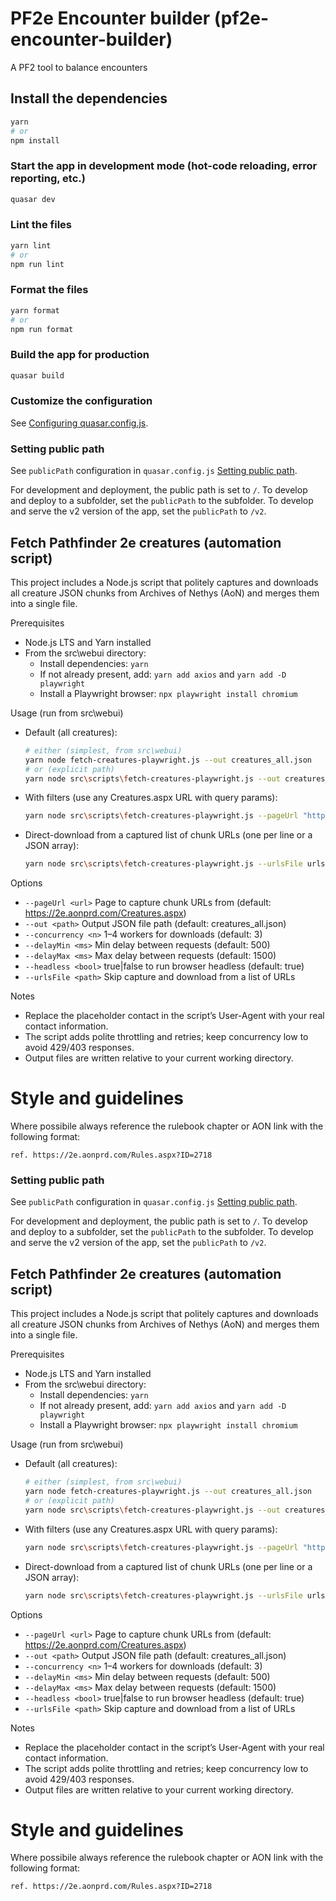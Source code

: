 # PF2e Encounter builder (pf2e-encounter-builder)

A PF2 tool to balance encounters

## Install the dependencies
```bash
yarn
# or
npm install
```

### Start the app in development mode (hot-code reloading, error reporting, etc.)
```bash
quasar dev
```


### Lint the files
```bash
yarn lint
# or
npm run lint
```


### Format the files
```bash
yarn format
# or
npm run format
```


### Build the app for production
```bash
quasar build
```

### Customize the configuration
See [Configuring quasar.config.js](https://v2.quasar.dev/quasar-cli-vite/quasar-config-js).


### Setting public path
See `publicPath` configuration in `quasar.config.js` [Setting public path](https://quasar.dev/quasar-cli-vite/quasar-config-file#build).

For development and deployment, the public path is set to `/`. To develop and deploy to a subfolder, set the `publicPath` to the subfolder. To develop and serve the v2 version of the app, set the `publicPath` to `/v2`.

## Fetch Pathfinder 2e creatures (automation script)

This project includes a Node.js script that politely captures and downloads all creature JSON chunks from Archives of Nethys (AoN) and merges them into a single file.

Prerequisites
- Node.js LTS and Yarn installed
- From the src\webui directory:
  - Install dependencies: `yarn`
  - If not already present, add: `yarn add axios` and `yarn add -D playwright`
  - Install a Playwright browser: `npx playwright install chromium`

Usage (run from src\webui)
- Default (all creatures):
  ```bash
  # either (simplest, from src\webui)
  yarn node fetch-creatures-playwright.js --out creatures_all.json
  # or (explicit path)
  yarn node src\scripts\fetch-creatures-playwright.js --out creatures_all.json
  ```
- With filters (use any Creatures.aspx URL with query params):
  ```bash
  yarn node src\scripts\fetch-creatures-playwright.js --pageUrl "https://2e.aonprd.com/Creatures.aspx?Level=3" --out creatures_level3.json
  ```
- Direct-download from a captured list of chunk URLs (one per line or a JSON array):
  ```bash
  yarn node src\scripts\fetch-creatures-playwright.js --urlsFile urls.txt --out creatures_all.json
  ```

Options
- `--pageUrl <url>`     Page to capture chunk URLs from (default: https://2e.aonprd.com/Creatures.aspx)
- `--out <path>`        Output JSON file path (default: creatures_all.json)
- `--concurrency <n>`   1–4 workers for downloads (default: 3)
- `--delayMin <ms>`     Min delay between requests (default: 500)
- `--delayMax <ms>`     Max delay between requests (default: 1500)
- `--headless <bool>`   true|false to run browser headless (default: true)
- `--urlsFile <path>`   Skip capture and download from a list of URLs

Notes
- Replace the placeholder contact in the script’s User-Agent with your real contact information.
- The script adds polite throttling and retries; keep concurrency low to avoid 429/403 responses.
- Output files are written relative to your current working directory.

# Style and guidelines

Where possibile always reference the rulebook chapter or AON link with the following format:
```
ref. https://2e.aonprd.com/Rules.aspx?ID=2718
```


### Setting public path
See `publicPath` configuration in `quasar.config.js` [Setting public path](https://quasar.dev/quasar-cli-vite/quasar-config-file#build).

For development and deployment, the public path is set to `/`. To develop and deploy to a subfolder, set the `publicPath` to the subfolder. To develop and serve the v2 version of the app, set the `publicPath` to `/v2`.

## Fetch Pathfinder 2e creatures (automation script)

This project includes a Node.js script that politely captures and downloads all creature JSON chunks from Archives of Nethys (AoN) and merges them into a single file.

Prerequisites
- Node.js LTS and Yarn installed
- From the src\webui directory:
  - Install dependencies: `yarn`
  - If not already present, add: `yarn add axios` and `yarn add -D playwright`
  - Install a Playwright browser: `npx playwright install chromium`

Usage (run from src\webui)
- Default (all creatures):
  ```bash
  # either (simplest, from src\webui)
  yarn node fetch-creatures-playwright.js --out creatures_all.json
  # or (explicit path)
  yarn node src\scripts\fetch-creatures-playwright.js --out creatures_all.json
  ```
- With filters (use any Creatures.aspx URL with query params):
  ```bash
  yarn node src\scripts\fetch-creatures-playwright.js --pageUrl "https://2e.aonprd.com/Creatures.aspx?Level=3" --out creatures_level3.json
  ```
- Direct-download from a captured list of chunk URLs (one per line or a JSON array):
  ```bash
  yarn node src\scripts\fetch-creatures-playwright.js --urlsFile urls.txt --out creatures_all.json
  ```

Options
- `--pageUrl <url>`     Page to capture chunk URLs from (default: https://2e.aonprd.com/Creatures.aspx)
- `--out <path>`        Output JSON file path (default: creatures_all.json)
- `--concurrency <n>`   1–4 workers for downloads (default: 3)
- `--delayMin <ms>`     Min delay between requests (default: 500)
- `--delayMax <ms>`     Max delay between requests (default: 1500)
- `--headless <bool>`   true|false to run browser headless (default: true)
- `--urlsFile <path>`   Skip capture and download from a list of URLs

Notes
- Replace the placeholder contact in the script’s User-Agent with your real contact information.
- The script adds polite throttling and retries; keep concurrency low to avoid 429/403 responses.
- Output files are written relative to your current working directory.

# Style and guidelines

Where possibile always reference the rulebook chapter or AON link with the following format:
```
ref. https://2e.aonprd.com/Rules.aspx?ID=2718
```

